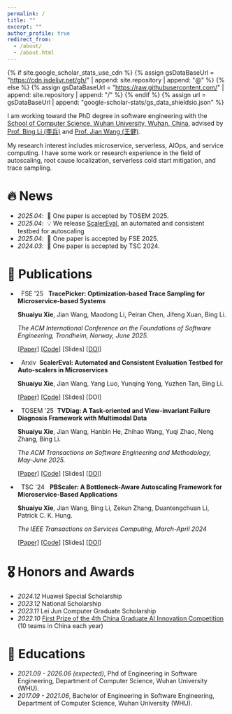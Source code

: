 ```yaml
---
permalink: /
title: ""
excerpt: ""
author_profile: true
redirect_from: 
  - /about/
  - /about.html
---
```


{% if site.google_scholar_stats_use_cdn %}
{% assign gsDataBaseUrl = "https://cdn.jsdelivr.net/gh/" | append: site.repository | append: "@" %}
{% else %}
{% assign gsDataBaseUrl = "https://raw.githubusercontent.com/" | append: site.repository | append: "/" %}
{% endif %}
{% assign url = gsDataBaseUrl | append: "google-scholar-stats/gs_data_shieldsio.json" %}

<span class='anchor' id='about-me'></span>

I am working toward the PhD degree in software engineering with the [School of Computer Science, Wuhan University, Wuhan, China](https://cs.whu.edu.cn/), advised by [Prof. Bing Li (李兵)](https://scholar.google.com.hk/citations?user=TgB8tuYAAAAJ) and [Prof. Jian Wang (王健)](https://dblp.uni-trier.de/pid/39/449-18.html).

<!-- My research interest includes neural machine translation and computer vision. I have published more than 100 papers at the top international AI conferences with total <a href='https://scholar.google.com/citations?user=DhtAFkwAAAAJ'>google scholar citations <strong><span id='total_cit'>260000+</span></strong></a> (You can also use google scholar badge <a href='https://scholar.google.com/citations?user=DhtAFkwAAAAJ'><img src="https://img.shields.io/endpoint?url={{ url | url_encode }}&logo=Google%20Scholar&labelColor=f6f6f6&color=9cf&style=flat&label=citations"></a>). -->
My research interest includes microservice, serverless, AIOps, and service computing. I have some work or research experience in the field of autoscaling, root cause localization, serverless cold start mitigation, and trace sampling.


# 🔥 News
- *2025.04*: &nbsp;🎉 One paper is accepted by TOSEM 2025. 
- *2025.04*: &nbsp;💡 We release [ScalerEval](https://arxiv.org/abs/2504.08308), an automated and consistent testbed for autoscaling
- *2025.04*: &nbsp;🎉 One paper is accepted by FSE 2025. 
- *2024.03*: &nbsp;🎉 One paper is accepted by TSC 2024. 

# 📝 Publications 

- &nbsp; <span class="badge">FSE '25</span> &nbsp;&nbsp;**TracePicker: Optimization-based Trace Sampling for Microservice-based Systems**

  <span style="font-size:14px;"> **Shuaiyu Xie**, Jian Wang, Maodong Li, Peiran Chen, Jifeng Xuan, Bing Li. </span>

  <span style="font-size:14px;"> _The ACM International Conference on the Foundations of Software Engineering, Trondheim, Norway, June 2025._ </span>

  [[Paper]](https://dl.acm.org/doi/10.1145/3729351)
  [[Code]](https://github.com/WHU-AISE/TracePicker)
  [Slides]
  [[DOI]](http://dx.doi.org/10.1145/3729351)

- &nbsp; <span class="badge">Arxiv</span> &nbsp;**ScalerEval: Automated and Consistent Evaluation Testbed for Auto-scalers in Microservices**

  <span style="font-size:14px;"> **Shuaiyu Xie**, Jian Wang, Yang Luo, Yunqing Yong, Yuzhen Tan, Bing Li. </span>

  [[Paper]](https://arxiv.org/abs/2504.08308)
  [[Code]](https://github.com/WHU-AISE/ScalerEval)
  [Slides]
  [DOI]

- &nbsp; <span class="badge">TOSEM '25</span> &nbsp;**TVDiag: A Task-oriented and View-invariant Failure Diagnosis Framework with Multimodal Data**

  <span style="font-size:14px;"> **Shuaiyu Xie**, Jian Wang, Hanbin He, Zhihao Wang, Yuqi Zhao, Neng Zhang, Bing Li. </span>

  <span style="font-size:14px;"> _The ACM Transactions on Software Engineering and Methodology, May-June 2025._ </span>
  
  [[Paper]](https://arxiv.org/abs/2407.19711)
  [[Code]](https://github.com/WHU-AISE/TVDiag)
  [Slides]
  [[DOI]](http://dx.doi.org/10.1145/3734868)

- &nbsp; <span class="badge">TSC '24</span> &nbsp;&nbsp;**PBScaler: A Bottleneck-Aware Autoscaling Framework for Microservice-Based Applications**

  <span style="font-size:14px;"> **Shuaiyu Xie**, Jian Wang, Bing Li, Zekun Zhang, Duantengchuan Li, Patrick C. K. Hung. </span>

  <span style="font-size:14px;"> _The IEEE Transactions on Services Computing, March-April 2024_ </span>

  [[Paper]](https://ieeexplore.ieee.org/document/10468626)
  [[Code]](https://github.com/WHU-AISE/PBScaler)
  [Slides]
  [[DOI]](https://doi.org/10.1109/TSC.2024.3376202)

# 🎖 Honors and Awards
- *2024.12* Huawei Special Scholarship 
- *2023.12* National Scholarship
- *2023.11* Lei Jun Computer Graduate Scholarship
- *2022.10* [First Prize of the 4th China Graduate AI Innovation Competition](https://cpipc.acge.org.cn/cw/hp/2c9088a5696cbf370169a3f8101510bd) (10 teams in China each year) 

# 📖 Educations
- *2021.09 - 2026.06 (expected)*, Phd of Engineering in Software Engineering, Department of Computer Science, Wuhan University (WHU).
- *2017.09 - 2021.06*, Bachelor of Engineering in Software Engineering, Department of Computer Science, Wuhan University (WHU). 

<!-- # 💬 Invited Talks
- *2024.09*, Lorem ipsum dolor sit amet, consectetur adipiscing elit. Vivamus ornare aliquet ipsum, ac tempus justo dapibus sit amet.  -->

<!-- # 💻 Internships
- *2019.05 - 2020.02*, [Lorem](https://github.com/), China. -->
